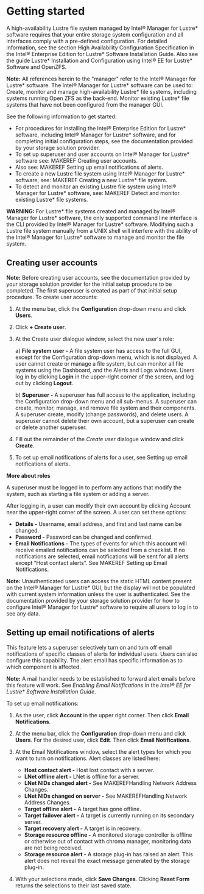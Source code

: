 # Getting started
<a id="2.0"></a>

A high-availability Lustre file system managed by Intel® Manager for Lustre* software requires that your entire storage system configuration and all  interfaces comply with a pre-defined configuration.  For detailed information, see the section High Availability Configuration Specification in the Intel® Enterprise Edition for Lustre* Software Installation Guide. Also see the guide Lustre* Installation and Configuration using Intel® EE for Lustre* Software and OpenZFS.

**Note:** All references herein to the "manager" refer to the Intel® Manager for Lustre* software.
The Intel® Manager for Lustre* software can be used to:
Create, monitor and manage high-availability Lustre* file systems, including systems running Open ZFS as the back-end.
Monitor existing Lustre* file systems that have not been configured from the manager GUI.

See the following information to get started:

- For procedures for installing the Intel® Enterprise Edition for Lustre* software, including Intel® Manager for Lustre* software, and for completing initial configuration steps, see the documentation provided by your storage solution provider. 
- To set up superuser and user accounts on Intel® Manager for Lustre* software see: MAKEREF Creating user accounts.
- Also see: MAKEREF Setting up email notifications of alerts.
- To create a new Lustre file system using Intel® Manager for Lustre* software, see: MAKEREF Creating a new Lustre* file system.
- To detect and monitor an existing Lustre file system using Intel® Manager for Lustre* software, see: MAKEREF Detect and monitor existing Lustre* file systems.

**WARNING:** For Lustre* file systems created and managed by Intel® Manager for Lustre* software, the only supported command line interface is the CLI provided by Intel® Manager for Lustre* software. Modifying such a Lustre file system manually from a UNIX shell will interfere with the ability of the Intel® Manager for Lustre* software to manage and monitor the file system. 

<a id="2.1"></a>
## Creating user accounts

**Note:** Before creating user accounts, see the documentation provided by your storage solution provider for the initial setup procedure to be completed. The first superuser is created as part of that initial setup procedure.
To create user accounts:

1. At the menu bar, click the **Configuration** drop-down menu and click **Users**.
1. Click **+ Create user**. 
1. At the Create user dialogue window, select the new user's role:  
    
    a) **File system user -** A file system user has access to the full GUI, except for the Configuration drop-down menu, which is not displayed. A  user cannot create or manage a file system, but can monitor all file systems using the Dashboard, and the Alerts and Logs windows. Users log in by clicking **Login** in the upper-right corner of the screen, and log out by clicking **Logout**. 

    b) **Superuser -** A superuser has full access to the application, including the Configuration drop-down menu and all sub-menus. A superuser can create, monitor, manage, and remove file system and their components. A superuser create, modify (change passwords), and delete users. A superuser cannot delete their own account, but a superuser can create or delete another superuser. 
    
1. Fill out the remainder of the *Create user* dialogue window and click **Create**.
1. To set up email notifications of alerts for a user, see Setting up email notifications of alerts.

**More about roles**

A superuser must be logged in to perform any actions that modify the system, such as starting a file system or adding a server.

After logging in, a user can modify their own account by clicking Account near the upper-right corner of the screen. A user can set these options:

- **Details -** Username, email address, and first and last name can be changed.
- **Password -** Password can be changed and confirmed.
- **Email Notifications -** The types of events for which this account will receive emailed notifications can be selected from a checklist. If no notifications are selected, email notifications will be sent for all alerts except “Host contact alerts”. See MAKEREF Setting up Email Notifications.

**Note:** Unauthenticated users can access the static HTML content present on the Intel® Manager for Lustre* GUI, but the display will not be populated with current system information unless the user is authenticated. See the documentation provided by your storage solution provider for how to configure Intel® Manager for Lustre* software to require all users to log in to see any data.

<a id="2.2"></a>
## Setting up email notifications of alerts

This feature lets a superuser selectively turn on and turn off email notifications of specific classes of alerts for individual users. Users can also configure this capability. The alert email has specific information as to which component is affected. 

**Note:** A mail handler needs to be established to forward alert emails before this feature will work. See *Enabling Email Notifications* in the *Intel® EE for Lustre\* Software Installation Guide*.

To set up email notifications:

1. As the user, click **Account** in the upper right corner. Then click **Email Notifications**. 
1. At the menu bar, click the **Configuration** drop-down menu and click **Users**. For the desired user, click **Edit**. Then click **Email Notifications**. 
1. At the Email Notifications window, select the alert types for which you want to turn on notifications. Alert classes are listed here:

    - **Host contact alert -** Host lost contact with a server.
    - **LNet offline alert -** LNet is offline for a server.
    - **LNet NIDs changed alert -** See MAKEREFHandling Network Address Changes.
    - **LNet NIDs changed on server <server name> -** See MAKEREFHandling Network Address Changes.
    - **Target offline alert -** A target has gone offline.
    - **Target failover alert -** A target is currently running on its secondary server.
    - **Target recovery alert -** A target is in recovery.
    - **Storage resource offline -** A monitored storage controller is offline or otherwise out of contact with chroma manager, monitoring data are not being received.
    - **Storage resource alert -** A storage plug-in has raised an alert. This alert does not reveal the exact message generated by the storage plug-in. 
1. With your selections made, click **Save Changes**. Clicking **Reset Form** returns the selections to their last saved state. 

